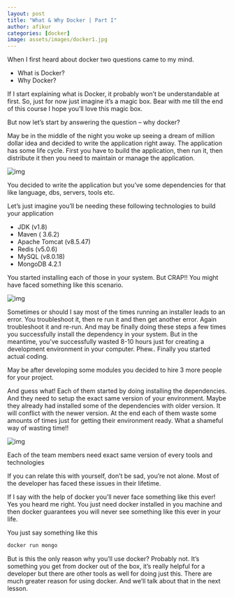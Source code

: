 ```yaml
---
layout: post
title: "What & Why Docker | Part I"
author: afikur
categories: [docker]
image: assets/images/docker1.jpg
---
```


When I first heard about docker two questions came to my mind.

- What is Docker?
- Why Docker?

If I start explaining what is Docker, it probably won’t be understandable at first. So, just for now just imagine it’s a magic box. Bear with me till the end of this course I hope you’ll love this magic box.

But now let’s start by answering the question – why docker?

May be in the middle of the night you woke up seeing a dream of million dollar idea and decided to write the application right away. The application has some life cycle. First you have to build the application, then run it, then distribute it then you need to maintain or manage the application.

![img](https://firebasestorage.googleapis.com/v0/b/afikurcom.appspot.com/o/application-lifecycle-docker-lesson-afikur.com.jpg?alt=media&token=c560c14e-6d67-4beb-b91c-8809b4441d35&style=centerme)

You decided to write the application but you’ve some dependencies for that like language, dbs, servers, tools etc.

Let’s just imagine you’ll be needing these following technologies to build your application

- JDK (v1.8)
- Maven ( 3.6.2)
- Apache Tomcat (v8.5.47)
- Redis (v5.0.6)
- MySQL (v8.0.18)
- MongoDB 4.2.1

You started installing each of those in your system. But CRAP!! You might have faced something like this scenario.

![img](https://firebasestorage.googleapis.com/v0/b/afikurcom.appspot.com/o/application-installer-lifecycle-docker-lesson-afikur.com.jpg?alt=media&token=973d3622-ce05-4b8b-a01e-3db4a9560ebb&style=centerme)

Sometimes or should I say most of the times running an installer leads to an error. You troubleshoot it, then re run it and then get another error. Again troubleshoot it and re-run. And may be finally doing these steps a few times you successfully install the dependency in your system. But in the meantime, you’ve successfully wasted 8-10 hours just for creating a development environment in your computer. Phew.. Finally you started actual coding.

May be after developing some modules you decided to hire 3 more people for your project.

And guess what! Each of them started by doing installing the dependencies. And they need to setup the exact same version of your environment. Maybe they already had installed some of the dependencies with older version. It will conflict with the newer version. At the end each of them waste some amounts of times just for getting their environment ready. What a shameful way of wasting time!!

![img](https://firebasestorage.googleapis.com/v0/b/afikurcom.appspot.com/o/each-use-needs-to-setup-exact-environment-docker-lesson-afikur.com.jpg?alt=media&token=4b720a9b-46aa-48c1-90f2-8b564f6411d8&style=centerme)

Each of the team members need exact same version of every tools and technologies

If you can relate this with yourself, don’t be sad, you’re not alone. Most of the developer has faced these issues in their lifetime.

If I say with the help of docker you’ll never face something like this ever! Yes you heard me right. You just need docker installed in you machine and then docker guarantees you will never see something like this ever in your life.

You just say something like this

```bash
docker run mongo
```

But is this the only reason why you’ll use docker? Probably not. It’s something you get from docker out of the box, it’s really helpful for a developer but there are other tools as well for doing just this. There are much greater reason for using docker. And we’ll talk about that in the next lesson.
